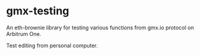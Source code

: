 # gmx-testing

An eth-brownie library for testing various functions from gmx.io protocol on Arbitrum One. 

Test editing from personal computer.
